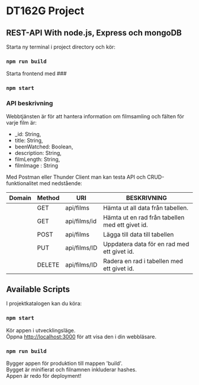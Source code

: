 # DT162G Project

## REST-API With node.js, Express och mongoDB

Starta ny terminal i project directory och kör:
### `npm run build`

Starta frontend med ###
### `npm start`

### API beskrivning 

Webbtjänsten är för att hantera information om filmsamling och fälten för varje film är:
* _id: String,
* title: String,
* beenWatched: Boolean,
* description: String,
* filmLength: String,
* filmImage : String

Med Postman eller Thunder Client man kan testa API och CRUD-funktionalitet med nedstående:

       
| Domain | Method    | URI                   | BESKRIVNING  |
| ------------|-----------|--------|--------| 
|        | GET       | api/films             | Hämta ut all data från tabellen.                |
|        | GET       | api/films/id          | Hämta ut en rad från tabellen med ett givet id. |
|        | POST      | api/films             | Lägga till data till tabellen                   |
|        | PUT       | api/films/ID          | Uppdatera data för en rad med ett givet id.     |      
|        | DELETE    | api/films/ID          | Radera en rad i tabellen med ett givet id.      |



## Available Scripts

I projektkatalogen kan du köra:

### `npm start`

Kör appen i utvecklingsläge.\
Öppna [http://localhost:3000](http://localhost:3000) för att visa den i din webbläsare.


### `npm run build`

Bygger appen för produktion till mappen 'build'.\
Bygget är minifierat och filnamnen inkluderar hashes.\
Appen är redo för deployment!



